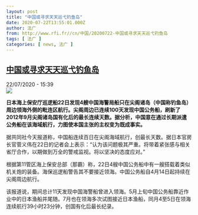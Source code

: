 ```yaml
---
layout: post
title: "中国或寻求天天巡弋钓鱼岛"
date: 2020-07-22T13:55:01.000Z
author: 法广
from: http://www.rfi.fr//cn/中国/20200722-中国或寻求天天巡弋钓鱼岛
tags: [ 法广 ]
categories: [ news, 法广 ]
---
```

<!--1595426101000-->
[中国或寻求天天巡弋钓鱼岛](http://www.rfi.fr//cn/%E4%B8%AD%E5%9B%BD/20200722-%E4%B8%AD%E5%9B%BD%E6%88%96%E5%AF%BB%E6%B1%82%E5%A4%A9%E5%A4%A9%E5%B7%A1%E5%BC%8B%E9%92%93%E9%B1%BC%E5%B2%9B)
------

<div>
<div>22/07/2020 - 15:39</div><img src="https://s.rfi.fr/media/display/0ee936a0-1639-11ea-b741-005056a99247/w:310/p:16x9/diaoyudao_1.jpg"><p><strong>日本海上保安厅巡逻船22日发现4艘中国海警局船只在尖阁诸岛（中国称钓鱼岛）周边领海外侧的毗连区航行。尖阁周边已连续100天发现中国公务船，刷新了2012年9月尖阁诸岛国有化后的最长连续天数。据分析，中国意在通过长期派遣公务船在该海域航行，力图使本国主张的主权变为既成事实。</strong></p><div class="t-content__body u-clearfix"><div class="m-interstitial"></div><p>据共同社今天报道称，中国船连续百日在尖阁海域航行，创最长天数。据日本官房长官菅义伟在22日的记者会上表示：“认为该问题极其严重。将带着紧张感与相关省厅合作，以期做到万全的警戒监视。将以坚决的态度应对。”</p><p>根据第11管区海上保安总部（那霸）称，22日4艘中国公务船中有一艘搭载着类似机关炮的装备。海保巡逻船警告其不要接近领海。中国公务船自4月14日起持续在尖阁周边航行。</p><p>该报道说，期间总计11天发现中国海警船曾进入领海。5月上旬中国公务船靠近作业中的日本渔船并尾随。7月也在领海多次试图接近日本渔船，同月4至5日在领海连续航行39小时23分钟，创国有化后最长纪录。</p><div class="o-self-promo o-self-promo--nl o-self-promo--hidden" data-selfpromo-newsletter></div><div class="o-self-promo o-self-promo--app o-self-promo--hidden" data-selfpromo-app></div></div>
</div>
